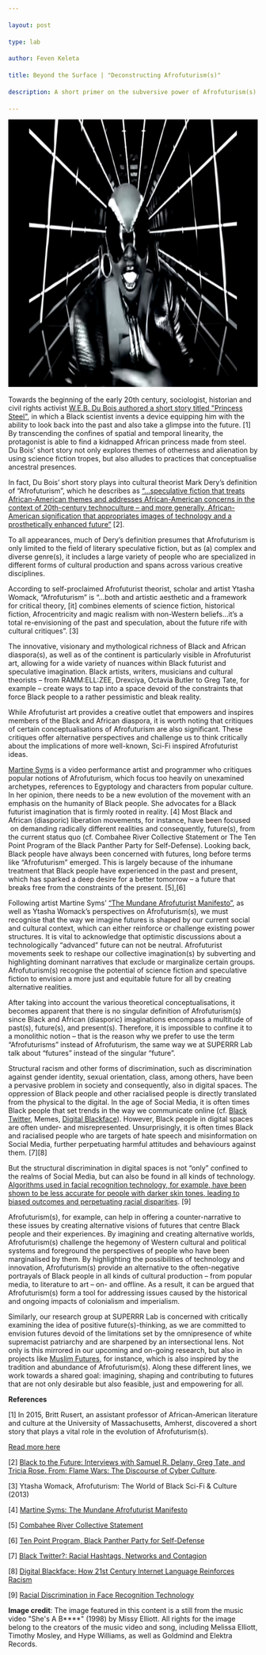 ```yaml
---

layout: post

type: lab

author: Feven Keleta

title: Beyond the Surface | "Deconstructing Afrofuturism(s)"

description: A short primer on the subversive power of Afrofuturism(s) in challenging dominant narratives in futuring

---
```


<img src="/assets/img/blog/Missy Elliott-afrofuturism.png" alt="Still from artist Missy Elliott's She's a bxxxx music video. She is dressed in all black, futuristic gear" width="540" height="540">

<p>Towards the beginning of the early 20th century, sociologist, historian and civil rights activist <a href="https://slate.com/technology/2015/12/the-princess-steel-a-recently-uncovered-short-story-by-w-e-b-du-bois-and-afrofuturism.html">W.E.B. Du Bois authored a short story titled "Princess Steel"</a>, in which a Black scientist invents a device equipping him with the ability to look back into the past and also take a glimpse into the future. [1]
By transcending the confines of spatial and temporal linearity, the protagonist is able to find a kidnapped African princess made from steel. Du Bois’ short story not only explores themes of otherness and alienation by using science fiction tropes, but also alludes to practices that conceptualise ancestral presences.</p>

<p>In fact, Du Bois’ short story plays into cultural theorist Mark Dery’s definition of “Afrofuturism”, which he describes as <a href="https://www.researchgate.net/publication/278667733_Black_to_the_Future_Interviews_with_Samuel_R_Delany_Greg_Tate_and_Tricia_Rose_FLAME_WARS_THE_DISCOURSE_OF_CYBERCULTURE"> “…speculative fiction that treats African-American themes and addresses African-American concerns in the context of 20th-century technoculture – and more generally, African-American signification that appropriates images of technology and a prosthetically enhanced future”</a> [2].</p>

<p>To all appearances, much of Dery’s definition presumes that Afrofuturism is only limited to the field of literary speculative fiction, but as (a) complex and diverse genre(s), it includes a large variety of people who are specialized in different forms of cultural production and spans across various creative disciplines.</p>

<p>According to self-proclaimed Afrofuturist theorist, scholar and artist Ytasha Womack, “Afrofuturism” is “…both and artistic aesthetic and a framework for critical theory, [it] combines elements of science fiction, historical fiction, Afrocentricity and magic realism with non-Western beliefs…it’s a total re-envisioning of the past and speculation, about the future rife with cultural critiques”. [3]</p>

<p>The innovative, visionary and mythological richness of Black and African diaspora(s), 
as well as of the continent is particularly visible in Afrofuturist art, allowing for a wide variety of nuances within Black futurist and speculative imagination. Black artists, writers, musicians and cultural theorists – from RAMM:ELL:ZEE, Drexciya, Octavia Butler to Greg Tate, for example – 
create ways to tap into a space devoid of the constraints that force Black people to a rather pessimistic and bleak reality.</p>

<p>While Afrofuturist art provides a creative outlet that empowers and inspires members of the Black and African diaspora, it is worth noting that critiques of certain conceptualisations of Afrofuturism are also significant. These critiques offer alternative perspectives and challenge us to think critically about the implications of more well-known, Sci-Fi inspired Afrofuturist ideas.</p>

<p><a href="https://martinesy.ms">Martine Syms</a> is a video performance artist and programmer who critiques popular notions of Afrofuturism, which focus too heavily on unexamined archetypes, references to Egyptology and characters from popular culture. In her opinion, there needs to be a new evolution of the movement with an emphasis on the humanity of Black people. She advocates for a Black futurist imagination that is firmly rooted in reality. [4]
Most Black and African (diasporic) liberation movements, for instance, have been focused  on demanding radically different realities and consequently, future(s), from the current status quo (cf. Combahee River Collective Statement or The Ten Point Program of the Black Panther Party for Self-Defense). Looking back, Black people have always been concerned with futures, long before terms like “Afrofuturism” emerged. This is largely because of the inhumane treatment that Black people have experienced in the past and present, which has sparked a deep desire for a better tomorrow – a future that breaks free from the constraints of the present.
[5],[6]</p>

<p> Following artist Martine Syms’ <a href="http://thirdrailquarterly.org/wp-content/uploads/thirdrail_spring2014_final_msyms.pdf">“The Mundane Afrofuturist Manifesto”</a>, as well as Ytasha Womack’s perspectives on Afrofuturism(s), we must recognise that the way we imagine futures is shaped by our current social and cultural context, which can either reinforce or challenge existing power structures. It is vital to acknowledge that optimistic discussions about a technologically “advanced” future can not be neutral. Afrofuturist movements seek to reshape our collective imagination(s) by subverting and highlighting dominant narratives that exclude or marginalize certain groups. Afrofuturism(s) recognise the potential of science fiction and speculative fiction to envision a more just and equitable future for all by creating alternative realities.</p>

<p>After taking into account the various theoretical conceptualisations, it becomes apparent that there is no singular definition of Afrofuturism(s) since Black and African (diasporic) imaginations encompass a multitude of past(s), future(s), and present(s). Therefore, it is impossible to confine it to a monolithic notion – that is the reason why we prefer to use the term “Afrofuturisms” instead of Afrofuturism, the same way we at SUPERRR Lab talk about “futures” instead of the singular “future”.</p>

<p>Structural racism and other forms of discrimination, such as discrimination against gender identity, sexual orientation, class, among others, have been a pervasive problem in society and consequently, also in digital spaces. 
The oppression of Black people and other racialised people is directly translated from the physical to the digital.
In the age of Social Media, it is often times Black people that set trends in the way we communicate online
(cf. <a href="https://www.researchgate.net/publication/265828408_Black_Twitter_Racial_Hashtags_Networks_and_Contagion">Black Twitter</a>, Memes, <a href="https://escholarship.org/uc/item/91d9k96z">Digital Blackface</a>).
However, Black people in digital spaces are often under- and misrepresented. Unsurprisingly, it is often times Black and racialised people who are targets of hate speech and misinformation on Social Media, further perpetuating harmful attitudes and behaviours against them. [7][8]

<p>But the structural discrimination in digital spaces is not “only” confined to the realms of Social Media, but can also be found in all kinds of technology. 
<a href="https://sitn.hms.harvard.edu/flash/2020/racial-discrimination-in-face-recognition-technology/">Algorithms used in facial recognition technology, for example, have been shown to be less accurate for people with darker skin tones, leading to biased outcomes and perpetuating racial disparities</a>. [9]

<p>Afrofuturism(s), for example, can help in offering a counter-narrative to these issues by creating alternative visions of futures that centre Black people and their experiences. 
By imagining and creating alternative worlds, Afrofuturism(s) challenge the hegemony of Western cultural and political systems and foreground the perspectives of people who have been marginalised by them. By highlighting the possibilities of technology and innovation, Afrofuturism(s) provide an alternative to the often-negative portrayals of Black people in all kinds of cultural production – from popular media, to literature to art – on- and offline. As a result, it can be argued that Afrofuturism(s) form a tool for addressing issues caused by the historical and ongoing impacts of colonialism and imperialism.</p>

<p>Similarly, our research group at SUPERRR Lab is concerned with critically examining the idea of positive future(s)-thinking, as we are committed to envision futures devoid of the limitations set by the omnipresence of white supremacist patriarchy and are sharpened by an intersectional lens. Not only is this mirrored in our upcoming and on-going research, but also in projects like <a href="https://muslimfutures.net">Muslim Futures</a>, for instance, which is also inspired by the tradition and abundance of Afrofuturism(s). 
Along these different lines, we work towards a shared goal: imagining, shaping and contributing to futures that are not only desirable but also feasible, just and empowering for all.

<p><b>References</b></p>

<p>[1] In 2015, Britt Rusert, an assistant professor of African-American literature and culture at the University of Massachusetts, Amherst, discovered a short story that plays a vital role in the evolution of Afrofuturism(s).</p>
<a href="https://slate.com/technology/2015/12/the-princess-steel-a-recently-uncovered-short-story-by-w-e-b-du-bois-and-afrofuturism.html">Read more here</a></p>

<p>[2] <a href="https://www.researchgate.net/publication/278667733_Black_to_the_Future_Interviews_with_Samuel_R_Delany_Greg_Tate_and_Tricia_Rose_FLAME_WARS_THE_DISCOURSE_OF_CYBERCULTURE">Black to the Future: Interviews with Samuel R. Delany, Greg Tate, and Tricia Rose. 
From: Flame Wars: The Discourse of Cyber Culture</a>.</p>

<p>[3] Ytasha Womack, Afrofuturism: The World of Black Sci-Fi & Culture (2013)</p>

<p>[4] <a href="https://thirdrailquarterly.org/wp-content/uploads/thirdrail_spring2014_final_msyms.pdf">Martine Syms: The Mundane Afrofuturist Manifesto</a></p>

<p>[5] <a href="https://www.blackpast.org/african-american-history/combahee-river-collective-statement-1977/">Combahee River Collective Statement</a></p>

<p>[6] <a href="https://www.blackpast.org/african-american-history/primary-documents-african-american-history/black-panther-party-ten-point-program-1966/">Ten Point Program, Black Panther Party for Self-Defense</a></p>

<p>[7] <a href="https://www.researchgate.net/publication/265828408_Black_Twitter_Racial_Hashtags_Networks_and_Contagion">Black Twitter?: Racial Hashtags, Networks and Contagion</a></p>
 
<p>[8] <a href="https://escholarship.org/uc/item/91d9k96z">Digital Blackface: How 21st Century Internet Language Reinforces Racism</a></p>

<p>[9] <a href="https://sitn.hms.harvard.edu/flash/2020/racial-discrimination-in-face-recognition-technology/">Racial Discrimination in Face Recognition Technology</a></p>



<p><b>Image credit</b>: The image featured in this content is a still from the music video "She's A B****" (1998) by Missy Elliott. All rights for the image belong to the creators of the music video and song, including Melissa Elliott, Timothy Mosley, and Hype Williams, as well as Goldmind and Elektra Records.</p>
